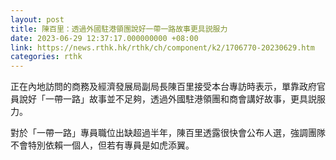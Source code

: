 ```yaml
---
layout: post
title: 陳百里：透過外國駐港領團說好一帶一路故事更具説服力
date: 2023-06-29 12:37:17.000000000 +08:00
link: https://news.rthk.hk/rthk/ch/component/k2/1706770-20230629.htm
categories: rthk
---
```


正在內地訪問的商務及經濟發展局副局長陳百里接受本台專訪時表示，單靠政府官員說好「一帶一路」故事並不足夠，透過外國駐港領團和商會講好故事，更具説服力。

對於「一帶一路」專員職位出缺超過半年，陳百里透露很快會公布人選，強調團隊不會特別依賴一個人，但若有專員是如虎添翼。
